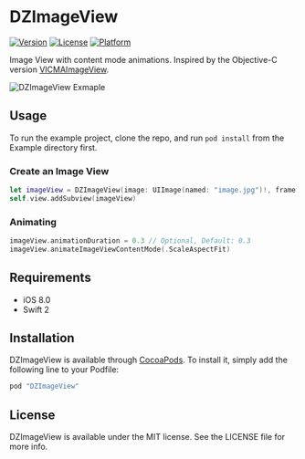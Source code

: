 # DZImageView

[![Version](https://img.shields.io/cocoapods/v/DZImageView.svg?style=flat)](http://cocoapods.org/pods/DZImageView)
[![License](https://img.shields.io/cocoapods/l/DZImageView.svg?style=flat)](http://cocoapods.org/pods/DZImageView)
[![Platform](https://img.shields.io/cocoapods/p/DZImageView.svg?style=flat)](http://cocoapods.org/pods/DZImageView)

Image View with content mode animations. Inspired by the Objective-C version [VICMAImageView](https://github.com/vitoziv/VICMAImageView).

![DZImageView Exmaple](https://i.imgur.com/tQdH10N.gif)

## Usage

To run the example project, clone the repo, and run `pod install` from the Example directory first.

### Create an Image View
```swift
let imageView = DZImageView(image: UIImage(named: "image.jpg")!, frame: CGRectMake(0, 0, 300, 300))
self.view.addSubview(imageView)
```

### Animating
```swift
imageView.animationDuration = 0.3 // Optional, Default: 0.3
imageView.animateImageViewContentMode(.ScaleAspectFit)
```

## Requirements

* iOS 8.0
* Swift 2

## Installation

DZImageView is available through [CocoaPods](http://cocoapods.org). To install
it, simply add the following line to your Podfile:

```ruby
pod "DZImageView"
```

## License

DZImageView is available under the MIT license. See the LICENSE file for more info.
